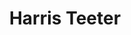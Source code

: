---
title: "Harris Teeter"
url: /charlotte/harris-teeter-highland-shoppes-drive/
shop: supermarket
---